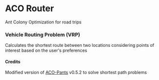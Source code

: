 # ACO Router
Ant Colony Optimization for road trips

### Vehicle Routing Problem (VRP)

Calculates the shortest route between two locations
considering points of interest based on the user's preferences

#### Credits
Modified version of [ACO-Pants](https://pypi.org/project/ACO-Pants/) v0.5.2 to solve shortest path problems